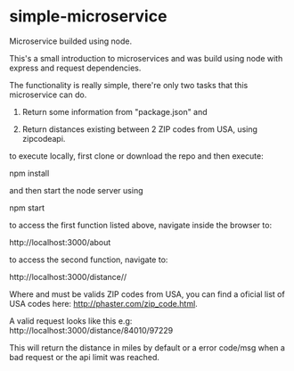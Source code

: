 # simple-microservice
Microservice builded using node.

This's a small introduction to microservices and was build using node with express and request dependencies.

The functionality is really simple, there're only two tasks that this microservice can do.

1. Return some information from "package.json" and

2. Return distances existing between 2 ZIP codes from USA, using zipcodeapi.

to execute locally, first clone or download the repo and then execute:

  npm install
 
 and then start the node server using
  
  npm start
  
to access the first function listed above, navigate inside the browser to: 
 
  http://localhost:3000/about
 
to access the second function, navigate to:
 
  http://localhost:3000/distance/<USzipCode1>/<USzipCode2>
  
Where <USzipCode1> and <USzipCode2> must be valids ZIP codes from USA, you can find a oficial list of USA codes here: http://phaster.com/zip_code.html.
  
A valid request looks like this e.g: http://localhost:3000/distance/84010/97229
 
This will return the distance in miles by default or a error code/msg when a bad request or the api limit was reached.
 
